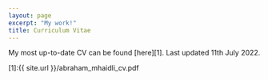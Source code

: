 ```yaml
---
layout: page
excerpt: "My work!"
title: Curriculum Vitae
---
```



My most up-to-date CV can be found [here][1].
Last updated 11th July 2022.

[1]:{{ site.url }}/abraham_mhaidli_cv.pdf